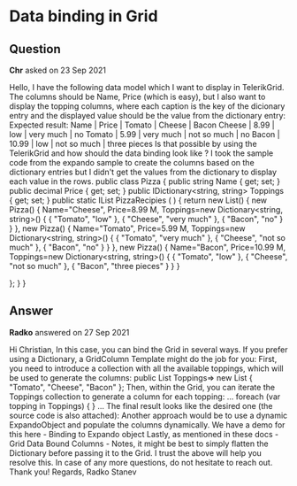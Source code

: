 # Data binding in Grid

## Question

**Chr** asked on 23 Sep 2021

Hello, I have the following data model which I want to display in TelerikGrid. The columns should be Name, Price (which is easy), but I also want to display the topping columns, where each caption is the key of the dicionary entry and the displayed value should be the value from the dictionary entry: Expected result: Name | Price | Tomato | Cheese | Bacon Cheese | 8.99 | low | very much | no Tomato | 5.99 | very much | not so much | no Bacon | 10.99 | low | not so much | three pieces Is that possible by using the TelerikGrid and how should the data binding look like ? I took the sample code from the expando sample to create the columns based on the dictionary entries but I didn't get the values from the dictionary to display each value in the rows. public class Pizza { public string Name { get; set; } public decimal Price { get; set; } public IDictionary<string, string> Toppings { get; set; } public static IList<Pizza> PizzaRecipies ( ) { return new List<Pizza>()
{ new Pizza()
{
Name="Cheese",
Price=8.99 M,
Toppings=new Dictionary<string, string>()
{
{ "Tomato", "low" },
{ "Cheese", "very much" },
{ "Bacon", "no" }
}
}, new Pizza()
{
Name="Tomato",
Price=5.99 M,
Toppings=new Dictionary<string, string>()
{
{ "Tomato", "very much" },
{ "Cheese", "not so much" },
{ "Bacon", "no" }
}
}, new Pizza()
{
Name="Bacon",
Price=10.99 M,
Toppings=new Dictionary<string, string>()
{
{ "Tomato", "low" },
{ "Cheese", "not so much" },
{ "Bacon", "three pieces" }
}
}

};
}
}

## Answer

**Radko** answered on 27 Sep 2021

Hi Christian, In this case, you can bind the Grid in several ways. If you prefer using a Dictionary, a GridColumn Template might do the job for you: First, you need to introduce a collection with all the available toppings, which will be used to generate the columns: public List<string> Toppings=> new List<string> { "Tomato", "Cheese", "Bacon" }; Then, within the Grid, you can iterate the Toppings collection to generate a column for each topping: <TelerikGrid Data="@Data">... foreach (var topping in Toppings)
{ <GridColumn Title="@topping"> <Template> @((context as Pizza).Toppings.First(entry=> entry.Key==topping).Value) </Template> </GridColumn> } ... </TelerikGrid> The final result looks like the desired one (the source code is also attached): Another approach would be to use a dynamic ExpandoObject and populate the columns dynamically. We have a demo for this here - Binding to Expando object Lastly, as mentioned in these docs - Grid Data Bound Columns - Notes, it might be best to simply flatten the Dictionary before passing it to the Grid. I trust the above will help you resolve this. In case of any more questions, do not hesitate to reach out. Thank you! Regards, Radko Stanev
